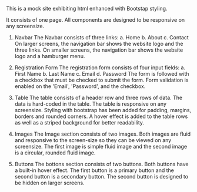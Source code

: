 This is a mock site exhibiting html enhanced with Bootstap styling.

It consists of one page. All components are designed to be responsive on any screensize.

1. Navbar
    The Navbar consists of three links:
        a. Home
        b. About
        c. Contact
    On larger screens, the navigation bar shows the website logo and the three links. On smaller screens, the navigation bar shows the website logo and a hamburger menu.

2. Registration Form
    The registration form consists of four input fields:
        a. First Name
        b. Last Name
        c. Email
        d. Password
    The form is followed with a checkbox that must be checked to submit the form. Form validation is enabled on the 'Email', 'Password', and the checkbox.

3. Table
    The table consists of a header row and three rows of data. The data is hard-coded in the table. The table is responsive on any screensize. Styling with bootstrap has been added for padding, margins, borders and rounded corners. A hover effect is added to the table rows as well as a striped background for better readability.

4. Images
    The Image section consists of two images. Both images are fluid and responsive to the screen-size so they can be viewed on any screensize. The first image is simple fluid image and the second image is a circular, rounded fluid image.

5. Buttons
    The bottons section consists of two buttons. Both buttons have a built-in hover effect. The first button is a primary button and the second button is a secondary button. The second button is designed to be hidden on larger screens.
